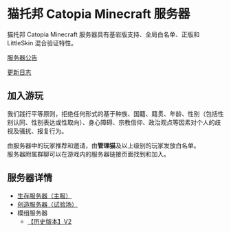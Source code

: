# 猫托邦 Catopia Minecraft 服务器

猫托邦 Catopia Minecraft 服务器具有基岩版支持、全局白名单、正版和 LittleSkin 混合验证特性。



[服务器公告](/doc/catopia-announcements)

[更新日志](/doc/catopia-update-log)



## 加入游玩

我们践行平等原则，拒绝任何形式的基于种族、国籍、籍贯、年龄、性别（包括性别认同、性别表达或性取向）、身心障碍、宗教信仰、政治观点等因素对个人的歧视及骚扰、报复行为。



由服务器中的玩家推荐和邀请，由**管理猫**及以上级别的玩家发放白名单。  
服务器附属群聊可以在游戏内的服务器链接页面找到和加入。  



## 服务器详情

- [生存服务器（主服）](/doc/catopia-survival)
- [创造服务器（试验场）](/doc/catopia-creative)
- 模组服务器
  - [【历史版本】V2](/doc/catopia-mods-v2)

